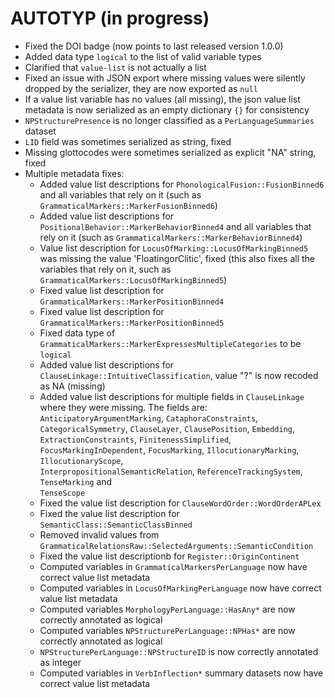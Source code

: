 # AUTOTYP (in progress)

- Fixed the DOI badge (now points to last released version 1.0.0)
- Added data type `logical` to the list of valid variable types
- Clarified that `value-list` is not actually a list
- Fixed an issue with JSON export where missing values were silently dropped
  by the serializer, they are now exported as `null` 
- If a value list variable has no values (all missing), the json value list metadata 
  is now serialized as an empty dictionary `{}` for consistency
- `NPStructurePresence` is no longer classified as a `PerLanguageSummaries` dataset
- `LID` field was sometimes serialized as string, fixed
- Missing glottocodes were sometimes serialized as explicit "NA" string, fixed
- Multiple metadata fixes:
  - Added value list descriptions for `PhonologicalFusion::FusionBinned6` and all variables that 
    rely on it (such as `GrammaticalMarkers::MarkerFusionBinned6`)
  - Added value list descriptions for `PositionalBehavior::MarkerBehaviorBinned4` and all variables 
    that rely on it (such as `GrammaticalMarkers::MarkerBehaviorBinned4`)
  - Value list description for `LocusOfMarking::LocusOfMarkingBinned5` was missing the value 
    'FloatingorClitic', fixed (this also fixes all the variables that rely on it, such as 
    `GrammaticalMarkers::LocusOfMarkingBinned5`)
  - Fixed value list description for `GrammaticalMarkers::MarkerPositionBinned4`
  - Fixed value list description for `GrammaticalMarkers::MarkerPositionBinned5`
  - Fixed data type of `GrammaticalMarkers::MarkerExpressesMultipleCategories` to be `logical`
  - Added value list descriptions for `ClauseLinkage::IntuitiveClassification`, value "?" is now
    recoded as NA (missing)  
  - Added value list descriptions for multiple fields in `ClauseLinkage` where they were missing. 
    The fields are: `AnticipatoryArgumentMarking`, `CataphoraConstraints`, `CategoricalSymmetry`, 
    `ClauseLayer`, `ClausePosition`, `Embedding`, `ExtractionConstraints`, `FinitenessSimplified`, 
    `FocusMarkingInDependent`, `FocusMarking`, `IllocutionaryMarking`, `IllocutionaryScope`,  
    `InterpropositionalSemanticRelation`, `ReferenceTrackingSystem`, `TenseMarking` and  
    `TenseScope`
  - Fixed the value list description for `ClauseWordOrder::WordOrderAPLex`
  - Fixed the value list description for `SemanticClass::SemanticClassBinned`
  - Removed invalid values from `GrammaticalRelationsRaw::SelectedArguments::SemanticCondition`
  - Fixed the value list descriptionb for `Register::OriginContinent`
  - Computed variables in `GrammaticalMarkersPerLanguage` now have correct value list metadata
  - Computed variables in `LocusOfMarkingPerLanguage` now have correct value list metadata
  - Computed variables `MorphologyPerLanguage::HasAny*` are now correctly annotated as logical
  - Computed variables `NPStructurePerLanguage::NPHas*` are now correctly annotated as logical
  - `NPStructurePerLanguage::NPStructureID` is now correctly annotated as integer
  - Computed variables in `VerbInflection*` summary datasets now have correct value list metadata
  
